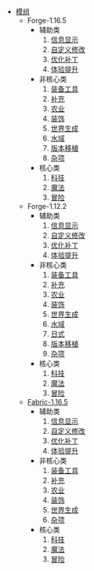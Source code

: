 * [模组](mod/)
  * Forge-1.16.5
    * 辅助类
      1. [信息显示](mod/forge/1.16.5/辅助类/信息显示)
      2. [自定义修改](mod/forge/1.16.5/辅助类/自定义修改)
      3. [优化补丁](mod/forge/1.16.5/辅助类/优化补丁)
      4. [体验提升](mod/forge/1.16.5/辅助类/体验提升)
    * 非核心类
      1. [装备工具](mod/forge/1.16.5/非核心类/装备工具)
      2. [补充](mod/forge/1.16.5/非核心类/补充)
      3. [农业](mod/forge/1.16.5/非核心类/农业)
      4. [装饰](mod/forge/1.16.5/非核心类/装饰)
      5. [世界生成](mod/forge/1.16.5/非核心类/世界生成)
      6. [水域](mod/forge/1.16.5/非核心类/水域)
      7. [版本移植](mod/forge/1.16.5/非核心类/版本移植)
      8. [杂项](mod/forge/1.16.5/非核心类/杂项)
    * 核心类
      1. [科技](mod/forge/1.16.5/核心类/科技)
      2. [魔法](mod/forge/1.16.5/核心类/魔法)
      3. [冒险](mod/forge/1.16.5/核心类/冒险)
  * Forge-1.12.2
    * 辅助类
      1. [信息显示](mod/forge/1.12.2/辅助类/信息显示)
      2. [自定义修改](mod/forge/1.12.2/辅助类/自定义修改)
      3. [优化补丁](mod/forge/1.12.2/辅助类/优化补丁)
      4. [体验提升](mod/forge/1.12.2/辅助类/体验提升)
    * 非核心类
      1. [装备工具](mod/forge/1.12.2/非核心类/装备工具)
      2. [补充](mod/forge/1.12.2/非核心类/补充)
      3. [农业](mod/forge/1.12.2/非核心类/农业)
      4. [装饰](mod/forge/1.12.2/非核心类/装饰)
      5. [世界生成](mod/forge/1.12.2/非核心类/世界生成)
      6. [水域](mod/forge/1.12.2/非核心类/水域)
      7. [日式](mod/forge/1.12.2/非核心类/日式)
      8. [版本移植](mod/forge/1.12.2/非核心类/版本移植)
      9. [杂项](mod/forge/1.12.2/非核心类/杂项)
    * 核心类
      1. [科技](mod/forge/1.12.2/核心类/科技)
      2. [魔法](mod/forge/1.12.2/核心类/魔法)
      3. [冒险](mod/forge/1.12.2/核心类/冒险)
  * [Fabric-1.16.5](mod/fabric/1.16.5/)
    * 辅助类
      1. [信息显示](mod/fabric/1.16.5/辅助类/信息显示.md)
      2. [自定义修改](mod/fabric/1.16.5/辅助类/自定义修改.md)
      3. [优化补丁](mod/fabric/1.16.5/辅助类/优化补丁.md)
      4. [体验提升](mod/fabric/1.16.5/辅助类/体验提升.md)
    * 非核心类
      1. [装备工具](mod/fabric/1.16.5/非核心类/装备工具.md)
      2. [补充](mod/fabric/1.16.5/非核心类/补充.md)
      3. [农业](mod/fabric/1.16.5/非核心类/农业.md)
      4. [装饰](mod/fabric/1.16.5/非核心类/装饰.md)
      5. [世界生成](mod/fabric/1.16.5/非核心类/世界生成.md)
      6. [杂项](mod/fabric/1.16.5/非核心类/杂项.md)
    * 核心类
      1. [科技](mod/fabric/1.16.5/核心类/科技.md)
      2. [魔法](mod/fabric/1.16.5/核心类/魔法.md)
      3. [冒险](mod/fabric/1.16.5/核心类/冒险.md)
